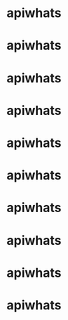 # apiwhats
# apiwhats
# apiwhats
# apiwhats
# apiwhats
# apiwhats
# apiwhats
# apiwhats
# apiwhats
# apiwhats
